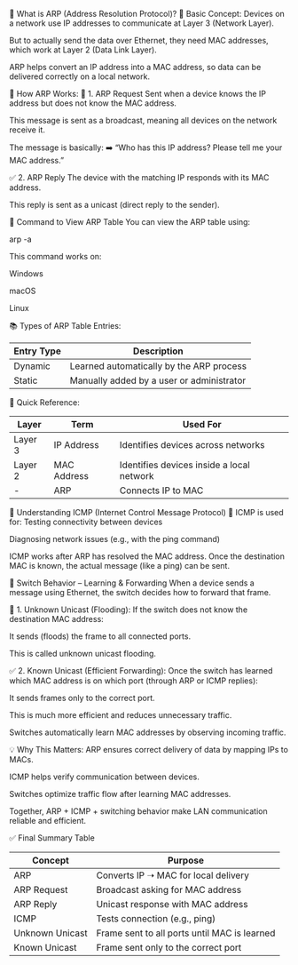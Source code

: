 🔹 What is ARP (Address Resolution Protocol)?
🧠 Basic Concept:
Devices on a network use IP addresses to communicate at Layer 3 (Network Layer).

But to actually send the data over Ethernet, they need MAC addresses, which work at Layer 2 (Data Link Layer).

ARP helps convert an IP address into a MAC address, so data can be delivered correctly on a local network.

🔧 How ARP Works:
🔁 1. ARP Request
Sent when a device knows the IP address but does not know the MAC address.

This message is sent as a broadcast, meaning all devices on the network receive it.

The message is basically:
➡️ “Who has this IP address? Please tell me your MAC address.”

✅ 2. ARP Reply
The device with the matching IP responds with its MAC address.

This reply is sent as a unicast (direct reply to the sender).

🧾 Command to View ARP Table
You can view the ARP table using:


arp -a

This command works on:

Windows

macOS

Linux

📚 Types of ARP Table Entries:

| Entry Type  | Description                               |
| ----------- | ----------------------------------------- |
|   Dynamic   | Learned automatically by the ARP process  |
|   Static    | Manually added by a user or administrator |


🧠 Quick Reference:

| Layer   | Term        | Used For                                  |
| ------- | ----------- | ----------------------------------------- |
| Layer 3 | IP Address  | Identifies devices across networks        |
| Layer 2 | MAC Address | Identifies devices inside a local network |
| -       | ARP         | Connects IP to MAC                        |


📶 Understanding ICMP (Internet Control Message Protocol)
📩 ICMP is used for:
Testing connectivity between devices

Diagnosing network issues (e.g., with the ping command)

ICMP works after ARP has resolved the MAC address. Once the destination MAC is known, the actual message (like a ping) can be sent.

🔄 Switch Behavior – Learning & Forwarding
When a device sends a message using Ethernet, the switch decides how to forward that frame.

🚨 1. Unknown Unicast (Flooding):
If the switch does not know the destination MAC address:

It sends (floods) the frame to all connected ports.

This is called unknown unicast flooding.

✅ 2. Known Unicast (Efficient Forwarding):
Once the switch has learned which MAC address is on which port (through ARP or ICMP replies):

It sends frames only to the correct port.

This is much more efficient and reduces unnecessary traffic.

Switches automatically learn MAC addresses by observing incoming traffic.

💡 Why This Matters:
ARP ensures correct delivery of data by mapping IPs to MACs.

ICMP helps verify communication between devices.

Switches optimize traffic flow after learning MAC addresses.

Together, ARP + ICMP + switching behavior make LAN communication reliable and efficient.

✅ Final Summary Table

| Concept             | Purpose                                      |
| ------------------- | -------------------------------------------- |
|   ARP               | Converts IP ➝ MAC for local delivery         |
|   ARP Request       | Broadcast asking for MAC address             |
|   ARP Reply         | Unicast response with MAC address            |
|   ICMP              | Tests connection (e.g., ping)                |
|   Unknown Unicast   | Frame sent to all ports until MAC is learned |
|   Known Unicast     | Frame sent only to the correct port          |

